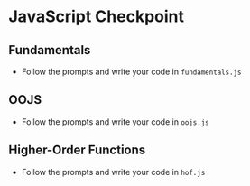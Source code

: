 # JavaScript Checkpoint


## Fundamentals
- Follow the prompts and write your code in `fundamentals.js`

## OOJS
- Follow the prompts and write your code in `oojs.js`

## Higher-Order Functions
- Follow the prompts and write your code in `hof.js`
